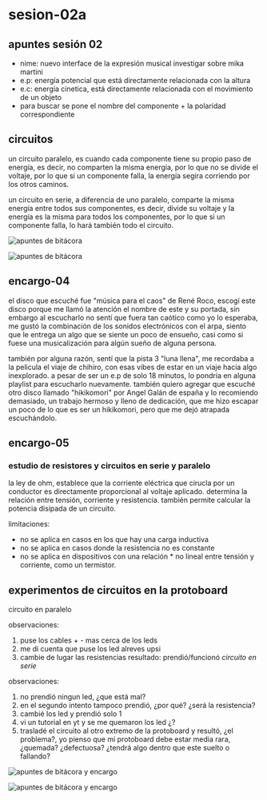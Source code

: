 # sesion-02a

## apuntes sesión 02

* nime: nuevo interface de la expresión musical
investigar sobre mika martini
* e.p: energía potencial que está directamente relacionada con la altura
* e.c: energía cinetica, está directamente relacionada con el movimiento de un objeto
* para buscar se pone el nombre del componente + la polaridad correspondiente

## circuitos

un circuito paralelo, es cuando cada componente tiene su propio paso de energía, es decir, no comparten la misma energía, por lo que no se divide el voltaje, por lo que si un componente falla, la energía segira corriendo por los otros caminos.

un circuito en serie, a diferencia de uno paralelo, comparte la misma energía entre todos sus componentes, es decir, divide su voltaje y la energía es la misma para todos los componentes, por lo que si un componente falla, lo hará también todo el circuito.

![apuntes de bitácora](https://github.com/user-attachments/assets/c32eb002-7ac3-48d2-bad1-507944c7439d)

![apuntes de bitácora](https://github.com/user-attachments/assets/0e5717be-b900-4c2d-9700-e37192d80365)

## encargo-04  

el disco que escuché fue "música para el caos" de René Roco, escogí este disco porque me llamó la atención el nombre de este y su portada, sin embargo al escucharlo no sentí que fuera tan caótico como yo lo esperaba, me gustó la combinación de los sonidos electrónicos con el arpa, siento que le entrega un algo que se siente un poco de ensueño, casi como si fuese una musicalización para algún sueño de alguna persona.

también por alguna razón, sentí que la pista 3 "luna llena", me recordaba a la pelicula el viaje de chihiro, con esas vibes de estar en un viaje hacia algo inexplorado. a pesar de ser un e.p de solo 18 minutos, lo pondría en alguna playlist para escucharlo nuevamente. también quiero agregar que escuché otro disco llamado "hikikomori" por Angel Galán de españa y lo recomiendo demasiado, un trabajo hermoso y lleno de dedicación, que me hizo escapar un poco de lo que es ser un hikikomori, pero que me dejó atrapada escuchándolo.

## encargo-05

### estudio de resistores y circuitos en serie y paralelo

la ley de ohm, establece que la corriente eléctrica que cirucla por un conductor es directamente proporcional al voltaje aplicado. determina la relación entre tensión, corriente y resistencia. también permite calcular la potencia disipada de un circuito.

limitaciones:

* no se aplica en casos en los que hay una carga inductiva
* no se aplica en casos donde la resistencia no es constante
* no se aplica en dispositivos con una relación * no lineal entre tensión y corriente, como un termistor.

## experimentos de circuitos en la protoboard

circuito en paralelo

observaciones:

1. puse los cables + - mas cerca de los leds
2. me di cuenta que puse los led alreves upsi
3. cambie de lugar las resistencias
resultado: prendió/funcionó
_circuito en serie_

observaciones:

1. no prendió ningun led, ¿que está mal?
2. en el segundo intento tampoco prendió, ¿por qué? ¿será la resistencia?
3. cambié los led y prendió solo 1
4. vi un tutorial en yt y se me quemaron los led ¿?
5. trasladé el circuito al otro extremo de la protoboard y resultó, ¿el problema?, yo pienso que mi protoboard debe estar media rara, ¿quemada? ¿defectuosa? ¿tendrá algo dentro que este suelto o fallando?

![apuntes de bitácora y encargo](https://github.com/user-attachments/assets/1be52381-6c50-4f7d-b27c-fce28fdc6c15)

![apuntes de bitácora y encargo](https://github.com/user-attachments/assets/0b6146c8-55a6-42a6-889a-610cbf19fabd)
